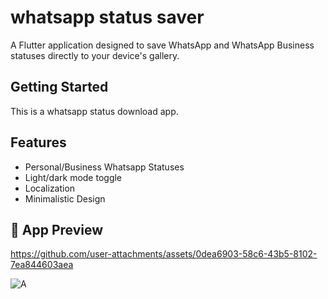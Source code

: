 # whatsapp status saver

A Flutter application designed to save WhatsApp and WhatsApp Business statuses directly to your device's gallery.

## Getting Started

This is a whatsapp status download app.

## Features

- Personal/Business Whatsapp Statuses
- Light/dark mode toggle
- Localization
- Minimalistic Design

## 📱 App Preview

https://github.com/user-attachments/assets/0dea6903-58c6-43b5-8102-7ea844603aea

![A](https://github.com/user-attachments/assets/2337784b-bcac-4561-945a-b1a04a9d6fcc)
